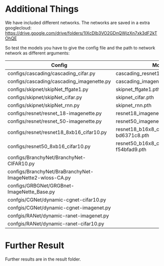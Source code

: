 # Additional Things
We have included different networks. 
The networks are saved in a extra googlecloud: 
https://drive.google.com/drive/folders/1IXcDlb3VO2GDnQWjzXn7xk3dF2kTOhQE

So test the models you have to give the config file and the path to network network as different arguments:

Config                                                   | Model 
-------------------------------------------------------- | ---------------------------------------------
configs/cascading/cascading_cifar.py                     | cascading_resnet18_resnet_50.pth
configs/cascading/cascading_imagenette.py                | cascading_imagenette.pth
configs/skipnet/skipNet_ffgate1.py                       | skipnet_ffgate1.pth
configs/skipnet/skipNet_cifar.py                         | skipnet_cifar.pth
configs/skipnet/skipNet_rnn.py                           | skipnet_rnn.pth
configs/resnet/resnet_18-imagenette.py                   | resnet18_imagenette.pth
configs/resnet/resnet_50-imagenette.py                   | resnet50_imagenette.pth
configs/resnet/resnet18_8xb16_cifar10.py                 | resnet18_b16x8_cifar10_20210528-bd6371c8.pth
configs/resnet50_8xb16_cifar10.py                        | resnet50_b16x8_cifar10_20210528-f54bfad9.pth
configs/BranchyNet/BranchyNet-CIFAR10.py                 |
configs/BranchyNet/BraBranchyNet-ImageNette2-wloss-CA.py |
configs/GRBGNet/GRGBnet-ImageNette_Base.py               |
confgis/CGNet/dynamic-cgnet-cifar10.py                   |
confgis/CGNet/dynamic-cgnet-imagenet.py                  |
confgis/RANet/dynamic-ranet-imagenet.py                  |
confgis/RANet/dynamic-ranet-cifar10.py                   |







# Further Result
Further results are in the result folder.
